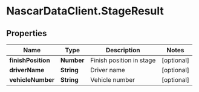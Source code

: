 # NascarDataClient.StageResult

## Properties
Name | Type | Description | Notes
------------ | ------------- | ------------- | -------------
**finishPosition** | **Number** | Finish position in stage | [optional] 
**driverName** | **String** | Driver name | [optional] 
**vehicleNumber** | **String** | Vehicle number | [optional] 

